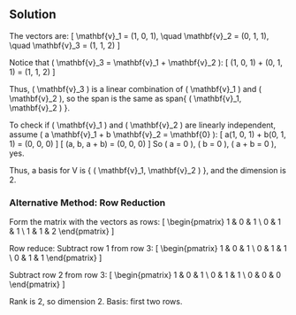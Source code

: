 <!-- 8. Let V be the subspace of R3spanned by {(1,0,1),(0,1,1),(1,1,2)}. Find a basis
for V and compute its dimension. -->

## Solution

The vectors are:
\[
\mathbf{v}_1 = (1, 0, 1), \quad \mathbf{v}_2 = (0, 1, 1), \quad \mathbf{v}_3 = (1, 1, 2)
\]

Notice that \( \mathbf{v}_3 = \mathbf{v}_1 + \mathbf{v}_2 \):
\[
(1, 0, 1) + (0, 1, 1) = (1, 1, 2)
\]

Thus, \( \mathbf{v}_3 \) is a linear combination of \( \mathbf{v}_1 \) and \( \mathbf{v}_2 \), so the span is the same as span{ \( \mathbf{v}_1, \mathbf{v}_2 \) }.

To check if \( \mathbf{v}_1 \) and \( \mathbf{v}_2 \) are linearly independent, assume \( a \mathbf{v}_1 + b \mathbf{v}_2 = \mathbf{0} \):
\[
a(1, 0, 1) + b(0, 1, 1) = (0, 0, 0)
\]
\[
(a, b, a + b) = (0, 0, 0)
\]
So \( a = 0 \), \( b = 0 \), \( a + b = 0 \), yes.

Thus, a basis for V is { \( \mathbf{v}_1, \mathbf{v}_2 \) }, and the dimension is 2.

### Alternative Method: Row Reduction

Form the matrix with the vectors as rows:
\[
\begin{pmatrix}
1 & 0 & 1 \\
0 & 1 & 1 \\
1 & 1 & 2
\end{pmatrix}
\]

Row reduce:
Subtract row 1 from row 3:
\[
\begin{pmatrix}
1 & 0 & 1 \\
0 & 1 & 1 \\
0 & 1 & 1
\end{pmatrix}
\]

Subtract row 2 from row 3:
\[
\begin{pmatrix}
1 & 0 & 1 \\
0 & 1 & 1 \\
0 & 0 & 0
\end{pmatrix}
\]

Rank is 2, so dimension 2. Basis: first two rows.